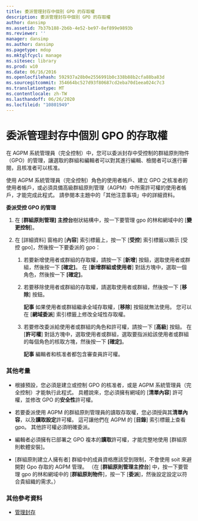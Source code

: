 ```yaml
---
title: 委派管理封存中個別 GPO 的存取權
description: 委派管理封存中個別 GPO 的存取權
author: dansimp
ms.assetid: 7b37b188-2b6b-4e52-be97-8ef899e9893b
ms.reviewer: ''
manager: dansimp
ms.author: dansimp
ms.pagetype: mdop
ms.mktglfcycl: manage
ms.sitesec: library
ms.prod: w10
ms.date: 06/16/2016
ms.openlocfilehash: 592937a28b0e2556991b0c338b88b2cfa88ba83d
ms.sourcegitcommit: 354664bc527d93f80687cd2eba70d1eea024c7c3
ms.translationtype: MT
ms.contentlocale: zh-TW
ms.lasthandoff: 06/26/2020
ms.locfileid: "10801949"
---
```

# 委派管理封存中個別 GPO 的存取權


在 AGPM 系統管理員（完全控制）中，您可以委派封存中受控制的群組原則物件（GPO）的管理，讓選取的群組和編輯者可以對其進行編輯、檢閱者可以進行審閱，且核准者可以核准。

使用 AGPM 系統管理員（完全控制）角色的使用者帳戶、建立 GPO 之核准者的使用者帳戶，或必須具備高級群組原則管理（AGPM）中所需許可權的使用者帳戶，才能完成此程式。 請參閱本主題中的「其他注意事項」中的詳細資料。

**委派受控 GPO 的管理**

1.  在 [**群組原則管理] 主控台**樹狀結構中，按一下要管理 gpo 的林和網域中的 [**變更控制**]。

2.  在 [詳細資料] 窗格的 [**內容**] 索引標籤上，按一下 [**受控**] 索引標籤以顯示 [受控 gpo]，然後按一下要委派的 gpo：

    1.  若要新增使用者或群組的存取權，請按一下 [**新增**] 按鈕，選取使用者或群組，然後按一下 **[確定]**。 在 [**新增群組或使用者**] 對話方塊中，選取一個角色，然後按一下 **[確定]**。

    2.  若要移除使用者或群組的存取權，請選取使用者或群組，然後按一下 [**移除**] 按鈕。

        **記事** 如果使用者或群組繼承全域存取權，[**移除**] 按鈕就無法使用。 您可以在 [**網域委派**] 索引標籤上修改全域性存取權。

         

    3.  若要修改委派給使用者或群組的角色和許可權，請按一下 [**高級**] 按鈕。 在 [**許可權**] 對話方塊中，選取使用者或群組，選取要指派給該使用者或群組的每個角色的核取方塊，然後按一下 **[確定]**。

        **記事** 編輯者和核准者都包含審查員許可權。

         

### 其他考量

-   根據預設，您必須是建立或控制 GPO 的核准者，或是 AGPM 系統管理員（完全控制）才能執行此程式。 具體說來，您必須擁有網域的 [**清單內容**] 許可權，並修改 GPO 的**安全性**許可權。

-   若要委派使用 AGPM 的群組原則管理員的讀取存取權，您必須授與其**清單內容**，以及**讀取設定**許可權。 這可讓他們在 AGPM 的 [**目錄**] 索引標籤上查看 gpo。 其他許可權必須明確委派。

-   編輯者必須擁有已部署之 GPO 複本的**讀取**許可權，才能完整地使用 [群組原則軟體安裝]。

-   [群組原則建立人擁有者] 群組中的成員資格應該受到限制，不會使用 soit 來避開對 Gpo 存取的 AGPM 管理。 （在 [**群組原則管理主控台**] 中，按一下要管理 gpo 的林和網域中的 [**群組原則物件**]，按一下 [**委派**]，然後設定設定以符合貴組織的需求。）

### 其他參考資料

-   [管理封存](managing-the-archive.md)

 

 





